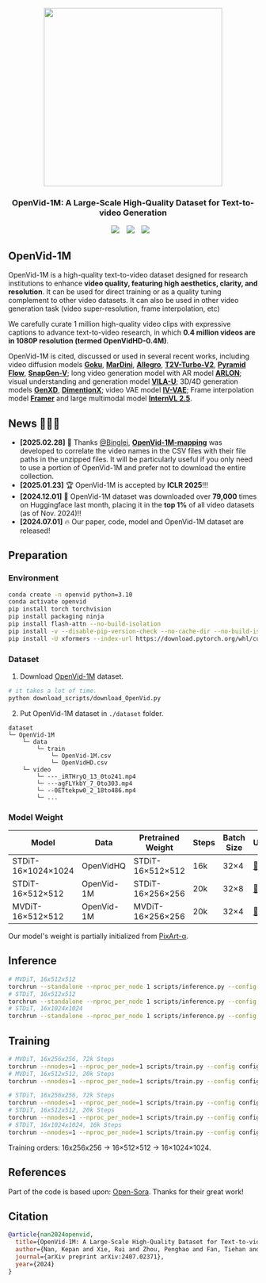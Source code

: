 <p align="center">
  <img src="assets/logo.jpg"  height=360>
</p>


### <div align="center"> OpenVid-1M: A Large-Scale High-Quality Dataset for Text-to-video Generation <div> 
<div align="center">
  <a href="https://nju-pcalab.github.io/projects/openvid/"><img src="https://img.shields.io/static/v1?label=OpenVid-1M&message=Project&color=purple"></a> &ensp;
  <a href="https://arxiv.org/abs/2407.02371"><img src="https://img.shields.io/static/v1?label=Paper&message=Arxiv&color=red&logo=arxiv"></a> &ensp;
  <a href="https://huggingface.co/datasets/nkp37/OpenVid-1M"><img src="https://img.shields.io/static/v1?label=Dataset&message=HuggingFace&color=yellow"></a> &ensp;
</div>


## OpenVid-1M
OpenVid-1M is a high-quality text-to-video dataset designed for research institutions to enhance **video quality, featuring high aesthetics, clarity, and resolution**. It can be used for direct training or as a quality tuning complement to other video datasets. It can also be used in other video generation task (video super-resolution, frame interpolation, etc)

We carefully curate 1 million high-quality video clips with expressive captions to advance text-to-video research, in which **0.4 million videos are in 1080P resolution (termed OpenVidHD-0.4M)**.

OpenVid-1M is cited, discussed or used in several recent works, including video diffusion models [**Goku**](https://github.com/Saiyan-World/goku), [**MarDini**](https://arxiv.org/pdf/2410.20280), [**Allegro**](https://github.com/rhymes-ai/Allegro), [**T2V-Turbo-V2**](https://t2v-turbo-v2.github.io/), [**Pyramid Flow**](https://pyramid-flow.github.io/), [**SnapGen-V**](https://arxiv.org/pdf/2412.10494); long video generation model with AR model [**ARLON**](https://arxiv.org/pdf/2410.20502); visual understanding and generation model [**VILA-U**](https://arxiv.org/pdf/2409.04429); 3D/4D generation models [**GenXD**](https://arxiv.org/pdf/2411.02319), [**DimentionX**](https://arxiv.org/pdf/2411.04928?); video VAE model [**IV-VAE**](https://arxiv.org/pdf/2411.06449); Frame interpolation model [**Framer**](https://openreview.net/pdf?id=Lp40Z40N07) and large multimodal model [**InternVL 2.5**](https://arxiv.org/pdf/2412.05271).

## News 🚀🚀🚀
- **[2025.02.28]** 🤗 Thanks [@Binglei](https://github.com/phil329), [**OpenVid-1M-mapping**](https://huggingface.co/datasets/phil329/OpenVid-1M-mapping) was developed to correlate the video names in the CSV files with their file paths in the unzipped files. It will be particularly useful if you only need to use a portion of OpenVid-1M and prefer not to download the entire collection.
- **[2025.01.23]** 🏆 OpenVid-1M is accepted by **ICLR 2025**!!!
- **[2024.12.01]** 🚀 OpenVid-1M dataset was downloaded over **79,000** times on Huggingface last month, placing it in the **top 1%** of all video datasets (as of Nov. 2024)!!
- **[2024.07.01]** 🔥 Our paper, code, model and OpenVid-1M dataset are released!

## Preparation
### Environment
```bash
conda create -n openvid python=3.10
conda activate openvid
pip install torch torchvision
pip install packaging ninja
pip install flash-attn --no-build-isolation
pip install -v --disable-pip-version-check --no-cache-dir --no-build-isolation --config-settings "--build-option=--cpp_ext" --config-settings "--build-option=--cuda_ext" git+https://github.com/NVIDIA/apex.git
pip install -U xformers --index-url https://download.pytorch.org/whl/cu121
```

### Dataset
1. Download [OpenVid-1M](https://huggingface.co/datasets/nkp37/OpenVid-1M) dataset.
```bash
# it takes a lot of time.
python download_scripts/download_OpenVid.py
```
2. Put OpenVid-1M dataset in `./dataset` folder.
```
dataset
└─ OpenVid-1M
    └─ data
        └─ train
            └─ OpenVid-1M.csv
            └─ OpenVidHD.csv
    └─ video
        └─ ---_iRTHryQ_13_0to241.mp4
        └─ ---agFLYkbY_7_0to303.mp4
        └─ --0ETtekpw0_2_18to486.mp4
        └─ ...
```

### Model Weight
| Model | Data | Pretrained Weight | Steps | Batch Size | URL                                                                                           |
|------------|--------|--------|-------------|------------|-----------------------------------------------------------------------------------------------|
| STDiT-16×1024×1024 | OpenVidHQ | STDiT-16×512×512 | 16k | 32×4 | [:link:](https://huggingface.co/nkp37/OpenVid-1M/tree/main/model_weights) |
| STDiT-16×512×512 | OpenVid-1M | STDiT-16×256×256 | 20k | 32×8 | [:link:](https://huggingface.co/nkp37/OpenVid-1M/tree/main/model_weights) |
| MVDiT-16×512×512 | OpenVid-1M | MVDiT-16×256×256 | 20k | 32×4 | [:link:](https://huggingface.co/nkp37/OpenVid-1M/tree/main/model_weights) |

Our model's weight is partially initialized from [PixArt-α](https://github.com/PixArt-alpha/PixArt-alpha).

## Inference
```bash
# MVDiT, 16x512x512
torchrun --standalone --nproc_per_node 1 scripts/inference.py --config configs/mvdit/inference/16x512x512.py --ckpt-path MVDiT-16x512x512.pt
# STDiT, 16x512x512
torchrun --standalone --nproc_per_node 1 scripts/inference.py --config configs/stdit/inference/16x512x512.py --ckpt-path STDiT-16x512x512.pt
# STDiT, 16x1024x1024
torchrun --standalone --nproc_per_node 1 scripts/inference.py --config configs/stdit/inference/16x1024x1024.py --ckpt-path STDiT-16x1024x1024.pt
```

## Training
```bash
# MVDiT, 16x256x256, 72k Steps
torchrun --nnodes=1 --nproc_per_node=1 scripts/train.py --config configs/mvdit/train/16x256x256.py
# MVDiT, 16x512x512, 20k Steps
torchrun --nnodes=1 --nproc_per_node=1 scripts/train.py --config configs/mvdit/train/16x512x512.py

# STDiT, 16x256x256, 72k Steps
torchrun --nnodes=1 --nproc_per_node=1 scripts/train.py --config configs/stdit/train/16x256x256.py
# STDiT, 16x512x512, 20k Steps
torchrun --nnodes=1 --nproc_per_node=1 scripts/train.py --config configs/stdit/train/16x512x512.py
# STDiT, 16x1024x1024, 16k Steps
torchrun --nnodes=1 --nproc_per_node=1 scripts/train.py --config configs/stdit/train/16x1024x1024.py
```
Training orders: 16x256x256 $\rightarrow$ 16×512×512 $\rightarrow$ 16×1024×1024.

## References
Part of the code is based upon:
[Open-Sora](https://github.com/hpcaitech/Open-Sora).
Thanks for their great work!

## Citation
```bibtex
@article{nan2024openvid,
  title={OpenVid-1M: A Large-Scale High-Quality Dataset for Text-to-video Generation},
  author={Nan, Kepan and Xie, Rui and Zhou, Penghao and Fan, Tiehan and Yang, Zhenheng and Chen, Zhijie and Li, Xiang and Yang, Jian and Tai, Ying},
  journal={arXiv preprint arXiv:2407.02371},
  year={2024}
}
```